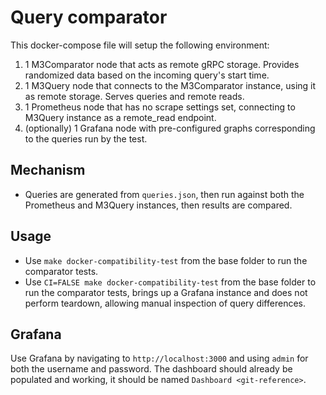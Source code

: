 # Query comparator

This docker-compose file will setup the following environment:

1. 1 M3Comparator node that acts as remote gRPC storage. Provides randomized data based on the incoming query's start time.
2. 1 M3Query node that connects to the M3Comparator instance, using it as remote storage. Serves queries and remote reads.
3. 1 Prometheus node that has no scrape settings set, connecting to M3Query instance as a remote_read endpoint.
4. (optionally) 1 Grafana node with pre-configured graphs corresponding to the queries run by the test.

## Mechanism

- Queries are generated from `queries.json`, then run against both the Prometheus and M3Query instances, then results are compared.

## Usage

- Use `make docker-compatibility-test` from the base folder to run the comparator tests.
- Use `CI=FALSE make docker-compatibility-test` from the base folder to run the comparator tests, brings up a Grafana instance and does not perform teardown, allowing manual inspection of query differences.

## Grafana

Use Grafana by navigating to `http://localhost:3000` and using `admin` for both the username and password. The dashboard should already be populated and working, it should be named `Dashboard <git-reference>`.
